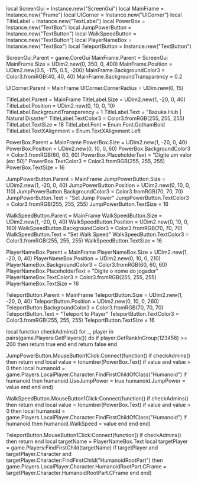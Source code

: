 local ScreenGui = Instance.new("ScreenGui")
local MainFrame = Instance.new("Frame")
local UICorner = Instance.new("UICorner")
local TitleLabel = Instance.new("TextLabel")
local PowerBox = Instance.new("TextBox")
local JumpPowerButton = Instance.new("TextButton")
local WalkSpeedButton = Instance.new("TextButton")
local PlayerNameBox = Instance.new("TextBox")
local TeleportButton = Instance.new("TextButton")

ScreenGui.Parent = game.CoreGui
MainFrame.Parent = ScreenGui
MainFrame.Size = UDim2.new(0, 350, 0, 400)
MainFrame.Position = UDim2.new(0.5, -175, 0.5, -200)
MainFrame.BackgroundColor3 = Color3.fromRGB(40, 40, 40)
MainFrame.BackgroundTransparency = 0.2

UICorner.Parent = MainFrame
UICorner.CornerRadius = UDim.new(0, 15)

TitleLabel.Parent = MainFrame
TitleLabel.Size = UDim2.new(1, -20, 0, 40)
TitleLabel.Position = UDim2.new(0, 10, 0, 10)
TitleLabel.BackgroundTransparency = 1
TitleLabel.Text = "Bazuka Hub | Natural Disaster"
TitleLabel.TextColor3 = Color3.fromRGB(255, 255, 255)
TitleLabel.TextSize = 18
TitleLabel.Font = Enum.Font.GothamBold
TitleLabel.TextXAlignment = Enum.TextXAlignment.Left

PowerBox.Parent = MainFrame
PowerBox.Size = UDim2.new(1, -20, 0, 40)
PowerBox.Position = UDim2.new(0, 10, 0, 60)
PowerBox.BackgroundColor3 = Color3.fromRGB(60, 60, 60)
PowerBox.PlaceholderText = "Digite um valor (ex: 50)"
PowerBox.TextColor3 = Color3.fromRGB(255, 255, 255)
PowerBox.TextSize = 16

JumpPowerButton.Parent = MainFrame
JumpPowerButton.Size = UDim2.new(1, -20, 0, 40)
JumpPowerButton.Position = UDim2.new(0, 10, 0, 110)
JumpPowerButton.BackgroundColor3 = Color3.fromRGB(70, 70, 70)
JumpPowerButton.Text = "Set Jump Power"
JumpPowerButton.TextColor3 = Color3.fromRGB(255, 255, 255)
JumpPowerButton.TextSize = 16

WalkSpeedButton.Parent = MainFrame
WalkSpeedButton.Size = UDim2.new(1, -20, 0, 40)
WalkSpeedButton.Position = UDim2.new(0, 10, 0, 160)
WalkSpeedButton.BackgroundColor3 = Color3.fromRGB(70, 70, 70)
WalkSpeedButton.Text = "Set Walk Speed"
WalkSpeedButton.TextColor3 = Color3.fromRGB(255, 255, 255)
WalkSpeedButton.TextSize = 16

PlayerNameBox.Parent = MainFrame
PlayerNameBox.Size = UDim2.new(1, -20, 0, 40)
PlayerNameBox.Position = UDim2.new(0, 10, 0, 210)
PlayerNameBox.BackgroundColor3 = Color3.fromRGB(60, 60, 60)
PlayerNameBox.PlaceholderText = "Digite o nome do jogador"
PlayerNameBox.TextColor3 = Color3.fromRGB(255, 255, 255)
PlayerNameBox.TextSize = 16

TeleportButton.Parent = MainFrame
TeleportButton.Size = UDim2.new(1, -20, 0, 40)
TeleportButton.Position = UDim2.new(0, 10, 0, 260)
TeleportButton.BackgroundColor3 = Color3.fromRGB(70, 70, 70)
TeleportButton.Text = "Teleport to Player"
TeleportButton.TextColor3 = Color3.fromRGB(255, 255, 255)
TeleportButton.TextSize = 16

local function checkAdmins()
    for _, player in pairs(game.Players:GetPlayers()) do
        if player:GetRankInGroup(123456) >= 200 then
            return true
        end
    end
    return false
end

JumpPowerButton.MouseButton1Click:Connect(function()
    if checkAdmins() then return end
    local value = tonumber(PowerBox.Text)
    if value and value > 0 then
        local humanoid = game.Players.LocalPlayer.Character:FindFirstChildOfClass("Humanoid")
        if humanoid then
            humanoid.UseJumpPower = true
            humanoid.JumpPower = value
        end
    end
end)

WalkSpeedButton.MouseButton1Click:Connect(function()
    if checkAdmins() then return end
    local value = tonumber(PowerBox.Text)
    if value and value > 0 then
        local humanoid = game.Players.LocalPlayer.Character:FindFirstChildOfClass("Humanoid")
        if humanoid then
            humanoid.WalkSpeed = value
        end
    end
end)

TeleportButton.MouseButton1Click:Connect(function()
    if checkAdmins() then return end
    local targetName = PlayerNameBox.Text
    local targetPlayer = game.Players:FindFirstChild(targetName)
    if targetPlayer and targetPlayer.Character and targetPlayer.Character:FindFirstChild("HumanoidRootPart") then
        game.Players.LocalPlayer.Character.HumanoidRootPart.CFrame = targetPlayer.Character.HumanoidRootPart.CFrame
    end
end)
